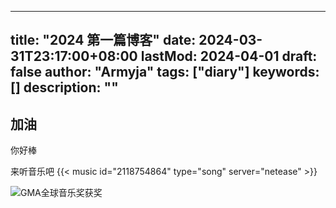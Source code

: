 
---
title: "2024 第一篇博客"
date: 2024-03-31T23:17:00+08:00
lastMod: 2024-04-01
draft: false
author: "Armyja"
tags: ["diary"]
keywords: []
description: ""
---
## 加油

你好棒

来听音乐吧
{{< music id="2118754864" type="song" server="netease" >}}

![GMA全球音乐奖获奖](https://bucket.armyja-online.uk/blog/1711948205956.jpg)